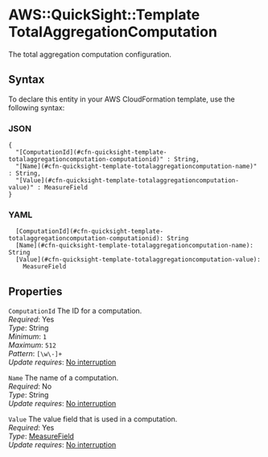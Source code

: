 # AWS::QuickSight::Template TotalAggregationComputation<a name="aws-properties-quicksight-template-totalaggregationcomputation"></a>

The total aggregation computation configuration\.

## Syntax<a name="aws-properties-quicksight-template-totalaggregationcomputation-syntax"></a>

To declare this entity in your AWS CloudFormation template, use the following syntax:

### JSON<a name="aws-properties-quicksight-template-totalaggregationcomputation-syntax.json"></a>

```
{
  "[ComputationId](#cfn-quicksight-template-totalaggregationcomputation-computationid)" : String,
  "[Name](#cfn-quicksight-template-totalaggregationcomputation-name)" : String,
  "[Value](#cfn-quicksight-template-totalaggregationcomputation-value)" : MeasureField
}
```

### YAML<a name="aws-properties-quicksight-template-totalaggregationcomputation-syntax.yaml"></a>

```
  [ComputationId](#cfn-quicksight-template-totalaggregationcomputation-computationid): String
  [Name](#cfn-quicksight-template-totalaggregationcomputation-name): String
  [Value](#cfn-quicksight-template-totalaggregationcomputation-value):
    MeasureField
```

## Properties<a name="aws-properties-quicksight-template-totalaggregationcomputation-properties"></a>

`ComputationId` <a name="cfn-quicksight-template-totalaggregationcomputation-computationid"></a>
The ID for a computation\.  
_Required_: Yes  
_Type_: String  
_Minimum_: `1`  
_Maximum_: `512`  
_Pattern_: `[\w\-]+`  
_Update requires_: [No interruption](https://docs.aws.amazon.com/AWSCloudFormation/latest/UserGuide/using-cfn-updating-stacks-update-behaviors.html#update-no-interrupt)

`Name` <a name="cfn-quicksight-template-totalaggregationcomputation-name"></a>
The name of a computation\.  
_Required_: No  
_Type_: String  
_Update requires_: [No interruption](https://docs.aws.amazon.com/AWSCloudFormation/latest/UserGuide/using-cfn-updating-stacks-update-behaviors.html#update-no-interrupt)

`Value` <a name="cfn-quicksight-template-totalaggregationcomputation-value"></a>
The value field that is used in a computation\.  
_Required_: Yes  
_Type_: [MeasureField](aws-properties-quicksight-template-measurefield.md)  
_Update requires_: [No interruption](https://docs.aws.amazon.com/AWSCloudFormation/latest/UserGuide/using-cfn-updating-stacks-update-behaviors.html#update-no-interrupt)
